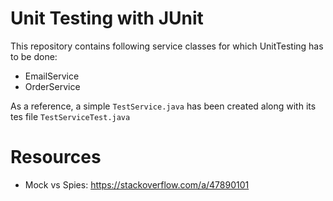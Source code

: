 # Unit Testing with JUnit

This repository contains following service classes for which UnitTesting has to be done:
* EmailService
* OrderService

As a reference, a simple `TestService.java` has been created along with its tes file `TestServiceTest.java`


# Resources
* Mock vs Spies: https://stackoverflow.com/a/47890101